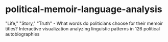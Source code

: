 # political-memoir-language-analysis
"Life," "Story," "Truth" - What words do politicians choose for their memoir titles? Interactive visualization analyzing linguistic patterns in 126 political autobiographies
